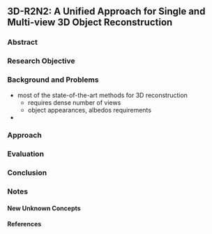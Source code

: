 ## 3D-R2N2: A Unified Approach for Single and Multi-view 3D Object Reconstruction

### Abstract



### Research Objective



### Background and Problems

* most of the state-of-the-art methods for 3D reconstruction
  * requires dense number of views
  * object appearances, albedos requirements
* 

### Approach



### Evaluation



### Conclusion



### Notes



#### New Unknown Concepts



#### References











